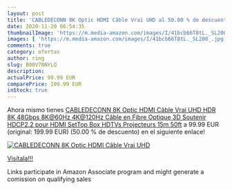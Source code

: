 ```yaml
---
layout: post
title: 'CABLEDECONN 8K Optic HDMI Câble Vrai UHD al 50.00 % de descuento'
date: 2020-11-20 06:54:35
thumbnailImage: 'https://m.media-amazon.com/images/I/41bcb66T8tL._SL200_.jpg'
images: [ 'https://m.media-amazon.com/images/I/41bcb66T8tL._SL200_.jpg' ]
comments: true
category: ofertas
author: ring
slug: B00V7NNYLQ
description:
actualPrice: 99.99 EUR
comparePrice: 199.99 EUR
inStock: true
---
```


Ahora mismo tienes [CABLEDECONN 8K Optic HDMI Câble Vrai UHD HDR 8K 48Gbps 8K@60Hz 4K@120Hz Câble en Fibre Optique 3D Soutenir HDCP2.2 pour HDMI SetTop Box HDTVs Projecteurs 15m 50ft](https://www.amazon.fr/dp/B00V7NNYLQ/?tag=tolees0d-21) a 99.99 EUR (original: 199.99 EUR) (50.00 %  de descuento) en el siguiente enlace!

[![CABLEDECONN 8K Optic HDMI Câble Vrai UHD](https://m.media-amazon.com/images/I/41bcb66T8tL._SL200_.jpg)](https://www.amazon.fr/dp/B00V7NNYLQ/?tag=tolees0d-21)

[Visítala!!!](https://www.amazon.fr/dp/B00V7NNYLQ/?tag=tolees0d-21)

Links participate in Amazon Associate program and might generate a comission on qualifying sales
